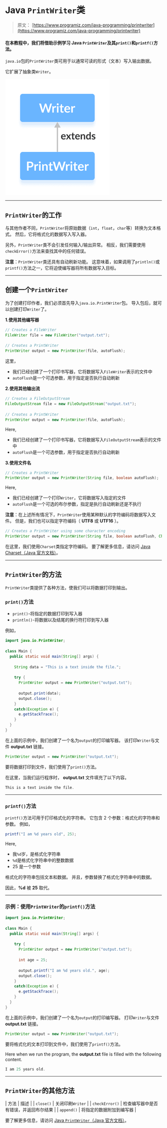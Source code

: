 # Java `PrintWriter`类

> 原文： [https://www.programiz.com/java-programming/printwriter](https://www.programiz.com/java-programming/printwriter)

#### 在本教程中，我们将借助示例学习 Java `PrintWriter`及其`print()`和`printf()`方法。

`java.io`包的`PrintWriter`类可用于以通常可读的形式（文本）写入输出数据。

它扩展了抽象类`Writer`。

![The PrintWriter class is a subclass of Java Writer.](img/10eafbe47f34c3cd53f7cc67c5b33be6.png "Java Print Writer")

* * *

## `PrintWriter`的工作

与其他作者不同，`PrintWriter`将原始数据（`int`，`float`，`char`等）转换为文本格式。 然后，它将格式化的数据写入写入器。

另外，`PrintWriter`类不会引发任何输入/输出异常。 相反，我们需要使用`checkError()`方法来查找其中的任何错误。

**注意**：`PrintWriter`类还具有自动刷新功能。 这意味着，如果调用了`println()`或`printf()`方法之一，它将迫使编写器将所有数据写入目标。

* * *

## 创建一个`PrintWriter`

为了创建打印作者，我们必须首先导入`java.io.PrintWriter`包。 导入包后，就可以创建打印`Writer`了。

**1.使用其他编写器**

```java
// Creates a FileWriter
FileWriter file = new FileWriter("output.txt");

// Creates a PrintWriter
PrintWriter output = new PrintWriter(file, autoFlush); 
```

这里，

*   我们已经创建了一个打印书写器，它将数据写入`FileWriter`表示的文件中
*   `autoFlush`是一个可选参数，用于指定是否执行自动刷新

**2.使用其他输出流**

```java
// Creates a FileOutputStream
FileOutputStream file = new FileOutputStream("output.txt");

// Creates a PrintWriter
PrintWriter output = new PrintWriter(file, autoFlush); 
```

Here,

*   我们已经创建了一个打印书写器，它将数据写入`FileOutputStream`表示的文件中
*   `autoFlush`是一个可选参数，用于指定是否执行自动刷新

**3.使用文件名**

```java
// Creates a PrintWriter
PrintWriter output = new PrintWriter(String file, boolean autoFlush); 
```

Here,

*   我们已经创建了一个打印`Writer`，它将数据写入指定的文件
*   `autoFlush`是一个可选的布尔参数，指定是执行自动刷新还是不执行

**注意**：在上述所有情况下，`PrintWriter`使用某种默认的字符编码将数据写入文件。 但是，我们也可以指定字符编码（ **UTF8** 或 **UTF16** ）。

```java
// Creates a PrintWriter using some character encoding
PrintWriter output = new PrintWriter(String file, boolean autoFlush, Charset cs); 
```

在这里，我们使用`Charset`类指定字符编码。 要了解更多信息，请访问 [Java Charset（Java 官方文档）](https://docs.oracle.com/javase/7/docs/api/java/nio/charset/Charset.html "Java Charset (official Java documentation)")。

* * *

## `PrintWriter`的方法

`PrintWriter`类提供了各种方法，使我们可以将数据打印到输出。

### `print()`方法

*   `print()`-将指定的数据打印到写入器
*   `println()`-将数据以及结尾的换行符打印到写入器

例如，

```java
import java.io.PrintWriter;

class Main {
  public static void main(String[] args) {

    String data = "This is a text inside the file.";

    try {
      PrintWriter output = new PrintWriter("output.txt");

      output.print(data);
      output.close();
    }
    catch(Exception e) {
      e.getStackTrace();
    }
  }
} 
```

在上面的示例中，我们创建了一个名为`output`的打印编写器。 该打印`Writer`与文件 **output.txt** 链接。

```java
PrintWriter output = new PrintWriter("output.txt"); 
```

要将数据打印到文件，我们使用了`print()`方法。

在这里，当我们运行程序时， **output.txt** 文件填充了以下内容。

```java
This is a text inside the file. 
```

* * *

### `printf()`方法

`printf()`方法可用于打印格式化的字符串。 它包含 2 个参数：格式化的字符串和参数。 例如，

```java
printf("I am %d years old", 25); 
```

Here,

*   我`%d`岁，是格式化字符串
*   `%d`是格式化字符串中的整数数据
*   25 是一个参数

格式化的字符串包括文本和数据。 并且，参数替换了格式化字符串中的数据。

因此，**%d** 被 **25** 取代。

* * *

### 示例：使用`PrintWriter`的`printf()`方法

```java
import java.io.PrintWriter;

class Main {
  public static void main(String[] args) {

    try {
      PrintWriter output = new PrintWriter("output.txt");

      int age = 25;

      output.printf("I am %d years old.", age);
      output.close();
    }
    catch(Exception e) {
      e.getStackTrace();
    }
  }
} 
```

在上面的示例中，我们创建了一个名为`output`的打印编写器。 打印`Writer`与文件 **output.txt** 链接。

```java
PrintWriter output = new PrintWriter("output.txt"); 
```

要将格式化的文本打印到文件中，我们使用了`printf()`方法。

Here when we run the program, the **output.txt** file is filled with the following content.

```java
I am 25 years old. 
```

* * *

## `PrintWriter`的其他方法

| 方法 | 描述 |
| `close()` | 关闭印刷`Writer` |
| `checkError()` | 检查编写器中是否有错误，并返回布尔结果 |
| `append()` | 将指定的数据附加到编写器 |

要了解更多信息，请访问 [Java `PrintWriter`（Java 官方文档）](https://docs.oracle.com/en/java/javase/11/docs/api/java.base/java/io/PrintWriter.html "Java PrintWriter (official Java documentation)")。